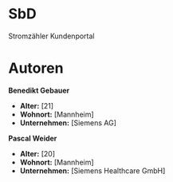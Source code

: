 # SbD

Stromzähler Kundenportal

# Autoren

**Benedikt Gebauer**

- **Alter:** [21]
- **Wohnort:** [Mannheim]
- **Unternehmen:** [Siemens AG]

**Pascal Weider**
- **Alter:** [20]
- **Wohnort:** [Mannheim]
- **Unternehmen:** [Siemens Healthcare GmbH]
